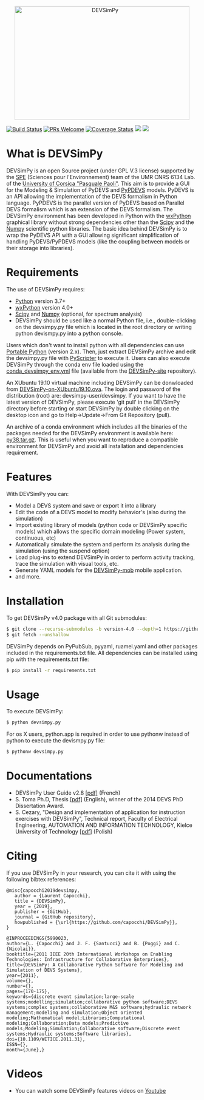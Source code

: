 <p align="center">
<img width="460" height="300" src="https://github.com/capocchi/DEVSimPy/blob/version-4.0/splash/splash.png" alt='DEVSimPy'>
</p>

[![Build Status](https://travis-ci.org/capocchi/DEVSimPy.svg?branch=master)](https://travis-ci.org/capocchi/DEVSimPy)
[![PRs Welcome](https://img.shields.io/badge/PRs-welcome-brightgreen.svg?style=flat-square)](http://makeapullrequest.com)
[![Coverage Status](https://coveralls.io/repos/github/capocchi/DEVSimPy/badge.svg?branch=master)](https://coveralls.io/github/capocchi/DEVSimPy?branch=master)
<a href="https://codeclimate.com/github/capocchi/DEVSimPy/maintainability"><img src="https://api.codeclimate.com/v1/badges/f5c94ecbfb6a3c8986be/maintainability" /></a>
<a href="https://codeclimate.com/github/capocchi/DEVSimPy/test_coverage"><img src="https://api.codeclimate.com/v1/badges/f5c94ecbfb6a3c8986be/test_coverage" /></a>

# What is DEVSimPy
DEVSimPy is an open Source project (under GPL V.3 license) supported by the [SPE](http://http://spe.univ-corse.fr/) (Sciences pour l'Environnement) team of the UMR CNRS 6134 Lab. of the [University of Corsica "Pasquale Paoli"](http://univ-corse.fr). This aim is to provide a GUI for the Modeling & Simulation of PyDEVS and [PyPDEVS](http://msdl.cs.mcgill.ca/projects/DEVS/PythonPDEVS) models. PyDEVS is an API allowing the implementation of the DEVS formalism in Python language. PyPDEVS is the parallel version of PyDEVS based on Parallel DEVS formalism which is an extension of the DEVS formalism. 
 The DEVSimPy environment has been developed in Python with the [wxPython](http://www.wxpython.org) graphical library without 
strong dependencies other than the [Scipy](http://www.scipy.org) and the [Numpy](http://www.numpy.org) scientific python libraries. The basic idea behind DEVSimPy is to wrap the PyDEVS API with a GUI allowing significant simplification of handling PyDEVS/PyPDEVS models (like the coupling between models or their storage into libraries).

# Requirements
The use of DEVSimPy requires:

- [Python](http://www.python.org) version 3.7+
- [wxPython](http://www.wxpython.org) version 4.0+
- [Scipy](http://www.scipy.org) and [Numpy](http://www.numpy.org) (optional, for spectrum analysis)
- DEVSimPy should be used like a normal Python file, i.e., double-clicking on the devsimpy.py file which is located in the root directory or writing python devismpy.py into a python console.

Users which don't want to install python with all dependencies can use [Portable Python](http://portablepython.com) (version 2.x). Then, just extract DEVSimPy archive and edit the devsimpy.py file with [PyScripter](https://sourceforge.net/projects/pyscripter/) to execute it. Users can also execute DEVSimPy through the conda env file loaded using the [conda_devsimpy_env.yml](https://github.com/capocchi/DEVSimPy-site/raw/gh-pages/conda_devsimpy_env.yml) file (available from the [DEVSimPy-site](https://github.com/capocchi/DEVSimPy-site) repository).

An XUbuntu 19.10 virtual machine including DEVSimPy can be donwloaded from [DEVSimPy-on-XUbuntu19.10.ova](https://mycore.core-cloud.net/index.php/s/o8T8mAzmuuHDokh). The login and password of the distribution (root) are: devsimpy-user/devsimpy. If you want to have the latest version of DEVSimPy, please execute 'git pull' in the DEVSimPy directory before starting or start DEVSimPy by double clicking on the desktop icon and go to Help->Update->From Git Repository (pull).

An archive of a conda environment which includes all the binaries of the packages needed for the DEVSimPy environment is available here: [py38.tar.gz](https://mycore.core-cloud.net/index.php/s/5nNgyvwps6O2kUy). This is useful when you want to reproduce a compatible environment for DEVSimPy and avoid all installation and dependencies requirement. 

# Features
With DEVSimPy you can:

- Model a DEVS system and save or export it into a library
- Edit the code of a DEVS model to modify behavior's (also during the simulation)
- Import existing library of models (python code or DEVSimPy specific models) which allows the specific domain modeling (Power system, continuous, etc)
- Automatically simulate the system and perform its analysis during the simulation (using the suspend option)
- Load plug-ins to extend DEVSimPy in order to perform activity tracking, trace the simulation with visual tools, etc.
- Generate YAML models for the [DEVSimPy-mob](https://github.com/capocchi/DEVSimPy_mob) mobile application.
- and more.

# Installation

To get DEVSimPy v4.0 package with all Git submodules: 
```sh
$ git clone --recurse-submodules -b version-4.0 --depth=1 https://github.com/capocchi/DEVSimPy.git
$ git fetch --unshallow 
```

DEVSimPy depends on PyPubSub, pyyaml, ruamel.yaml and other packages included in the requirements.txt file. 
All dependencies can be installed using pip with the requirements.txt file:
```sh
$ pip install -r requirements.txt
```
# Usage
To execute DEVSimPy:
```sh
$ python devsimpy.py
```

For os X users, python.app is required in order to use pythonw instead of python to execute the devismpy.py file:
```sh
$ pythonw devsimpy.py
```
# Documentations
 - DEVSimPy User Guide v2.8 [[pdf]](http://portailweb.universita.corsica/stockage_public/portail/baaaaaes/files/DEVSimPy_guide_utilisateur.pdf) (French)
 - S. Toma Ph.D, Thesis [[pdf]](https://hal.archives-ouvertes.fr/tel-01141844/document) (English), winner of the 2014 DEVS PhD Dissertation Award.
 - S. Cezary, "Design and implementation of application for instruction exercises with DEVSimPy", Technical report, Faculty of Electrical Engineering, AUTOMATION AND INFORMATION TECHNOLOGY, Kielce University of Technology [[pdf]](http://portailweb.universita.corsica/stockage_public/portail/baaaaaes/files/report_Cezary.pdf) (Polish)

# Citing
 If you use DEVSimPy in your research, you can cite it with using the following bibtex references:
 ```
@misc{capocchi2019devsimpy,
    author = {Laurent Capocchi},
    title = {DEVSimPy},
    year = {2019},
    publisher = {GitHub},
    journal = {GitHub repository},
    howpublished = {\url{https://github.com/capocchi/DEVSimPy}},
}

@INPROCEEDINGS{5990023,
author={L. {Capocchi} and J. F. {Santucci} and B. {Poggi} and C. {Nicolai}},
booktitle={2011 IEEE 20th International Workshops on Enabling Technologies: Infrastructure for Collaborative Enterprises},
title={DEVSimPy: A Collaborative Python Software for Modeling and Simulation of DEVS Systems},
year={2011},
volume={},
number={},
pages={170-175},
keywords={discrete event simulation;large-scale systems;modelling;simulation;collaborative python software;DEVS systems;complex systems;collaborative M&S software;hydraulic network management;modeling and simulation;Object oriented modeling;Mathematical model;Libraries;Computational modeling;Collaboration;Data models;Predictive models;Modeling;Simulation;Collaborative software;Discrete event systems;Hydraulic systems;Software libraries},
doi={10.1109/WETICE.2011.31},
ISSN={},
month={June},}
```

# Videos
- You can watch some DEVSimPy features videos on [Youtube](https://www.youtube.com/results?search_query=devsimpy)
